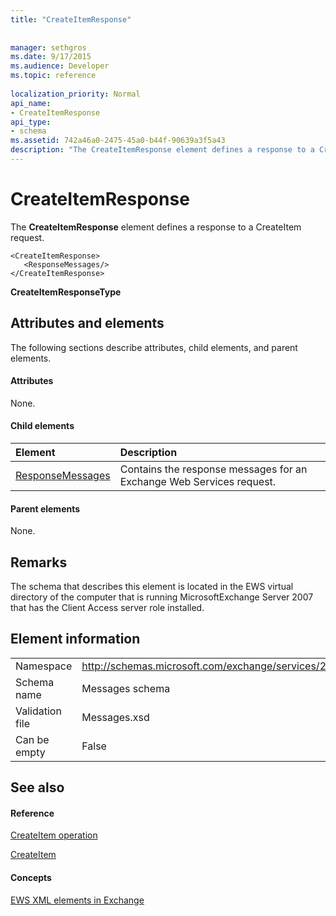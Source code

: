 ```yaml
---
title: "CreateItemResponse"
 
 
manager: sethgros
ms.date: 9/17/2015
ms.audience: Developer
ms.topic: reference
 
localization_priority: Normal
api_name:
- CreateItemResponse
api_type:
- schema
ms.assetid: 742a46a0-2475-45a0-b44f-90639a3f5a43
description: "The CreateItemResponse element defines a response to a CreateItem request."
---
```


# CreateItemResponse

The **CreateItemResponse** element defines a response to a CreateItem request. 
  
```
<CreateItemResponse>
   <ResponseMessages/>
</CreateItemResponse>
```

 **CreateItemResponseType**
## Attributes and elements

The following sections describe attributes, child elements, and parent elements.
  
#### Attributes

None.
  
#### Child elements

|**Element**|**Description**|
|:-----|:-----|
|[ResponseMessages](responsemessages.md) <br/> |Contains the response messages for an Exchange Web Services request.  <br/> |
   
#### Parent elements

None.
  
## Remarks

The schema that describes this element is located in the EWS virtual directory of the computer that is running MicrosoftExchange Server 2007 that has the Client Access server role installed.
  
## Element information

|||
|:-----|:-----|
|Namespace  <br/> |http://schemas.microsoft.com/exchange/services/2006/messages  <br/> |
|Schema name  <br/> |Messages schema  <br/> |
|Validation file  <br/> |Messages.xsd  <br/> |
|Can be empty  <br/> |False  <br/> |
   
## See also

#### Reference

[CreateItem operation](createitem-operation.md)
  
[CreateItem](createitem.md)
#### Concepts

[EWS XML elements in Exchange](ews-xml-elements-in-exchange.md)

